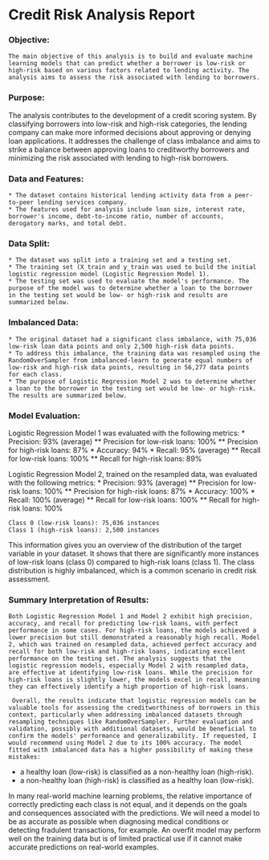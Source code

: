 # Credit Risk Analysis Report

### Objective: 
    The main objective of this analysis is to build and evaluate machine learning models that can predict whether a borrower is low-risk or high-risk based on various factors related to lending activity. The analysis aims to assess the risk associated with lending to borrowers.  

### Purpose: 
The analysis contributes to the development of a credit scoring system. By classifying borrowers into low-risk and high-risk categories, the lending company can make more informed decisions about approving or denying loan applications. It addresses the challenge of class imbalance and aims to strike a balance between approving loans to creditworthy borrowers and minimizing the risk associated with lending to high-risk borrowers.

### Data and Features:

    * The dataset contains historical lending activity data from a peer-to-peer lending services company.
    * The features used for analysis include loan size, interest rate, borrower's income, debt-to-income ratio, number of accounts, derogatory marks, and total debt. 

### Data Split: 

    * The dataset was split into a training set and a testing set.
    * The training set (X_train and y_train was used to build the initial logistic regression model (Logistic Regression Model 1). 
    * The testing set was used to evaluate the model's performance. The purpose of the model was to determine whether a loan to the borrower in the testing set would be low- or high-risk and results are summarized below.


### Imbalanced Data:

    * The original dataset had a significant class imbalance, with 75,036 low-risk loan data points and only 2,500 high-risk data points.
    * To address this imbalance, the training data was resampled using the RandomOverSampler from imbalanced-learn to generate equal numbers of low-risk and high-risk data points, resulting in 56,277 data points for each class.
    * The purpose of Logistic Regression Model 2 was to determine whether a loan to the borrower in the testing set would be low- or high-risk. The results are summarized below.

### Model Evaluation:

Logistic Regression Model 1 was evaluated with the following metrics:
        * Precision: 93% (average)
            ** Precision for low-risk loans: 100%
            ** Precision for high-risk loans: 87%
        * Accuracy: 94%
        * Recall: 95% (average)
            ** Recall for low-risk loans: 100%
            ** Recall for high-risk loans: 89%

Logistic Regression Model 2, trained on the resampled data, was evaluated with the following metrics:
        * Precision: 93% (average)
            ** Precision for low-risk loans: 100%
            ** Precision for high-risk loans: 87%
        * Accuracy: 100%
        * Recall: 100% (average)
            ** Recall for low-risk loans: 100%
            ** Recall for high-risk loans: 100%


    Class 0 (low-risk loans): 75,036 instances
    Class 1 (high-risk loans): 2,500 instances

This information gives you an overview of the distribution of the target variable in your dataset. It shows that there are significantly more instances of low-risk loans (class 0) compared to high-risk loans (class 1). The class distribution is highly imbalanced, which is a common scenario in credit risk assessment.

### Summary Interpretation of Results:

    Both Logistic Regression Model 1 and Model 2 exhibit high precision, accuracy, and recall for predicting low-risk loans, with perfect performance in some cases. For high-risk loans, the models achieved a lower precision but still demonstrated a reasonably high recall. Model 2, which was trained on resampled data, achieved perfect accuracy and recall for both low-risk and high-risk loans, indicating excellent performance on the testing set. The analysis suggests that the logistic regression models, especially Model 2 with resampled data, are effective at identifying low-risk loans. While the precision for high-risk loans is slightly lower, the models excel in recall, meaning they can effectively identify a high proportion of high-risk loans. 

     Overall, the results indicate that logistic regression models can be valuable tools for assessing the creditworthiness of borrowers in this context, particularly when addressing imbalanced datasets through resampling techniques like RandomOverSampler. Further evaluation and validation, possibly with additional datasets, would be beneficial to confirm the models' performance and generalizability. If requested, I would recommend using Model 2 due to its 100% accuracy. The model fitted with imbalanced data has a higher possibility of making these mistakes: 

  * a healthy loan (low-risk) is classified as a non-healthy loan (high-risk).
  * a non-healthy loan (high-risk) is classified as a healthy loan (low-risk). 

In many real-world machine learning problems, the relative importance of correctly predicting each class is not equal, and it depends on the goals and consequences associated with the predictions. We will need a model to be as accurate as possible when diagnosing medical conditions or detecting fradulent transactions, for example. An overfit model may perform well on the training data but is of limited practical use if it cannot make accurate predictions on real-world examples.


